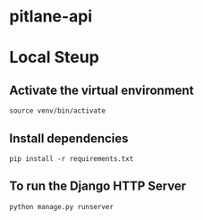 # pitlane-api

# Local Steup 

## Activate the virtual environment
```
source venv/bin/activate
```

## Install dependencies
```
pip install -r requirements.txt
```

## To run the Django HTTP Server
```
python manage.py runserver
```
